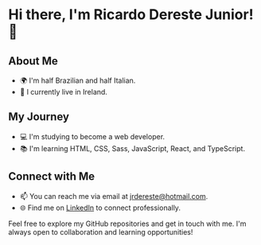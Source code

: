 # Hi there, I'm Ricardo Dereste Junior! 👋

## About Me
- 🌍 I'm half Brazilian and half Italian.
- 🌆 I currently live in Ireland.

## My Journey
- 💻 I'm studying to become a web developer.
- 📚 I'm learning HTML, CSS, Sass, JavaScript, React, and TypeScript.

## Connect with Me
- 📫 You can reach me via email at [jrdereste@hotmail.com](mailto:jrdereste@hotmail.com).
- 🌐 Find me on [LinkedIn](https://www.linkedin.com/in/ricardodereste/) to connect professionally.

Feel free to explore my GitHub repositories and get in touch with me. I'm always open to collaboration and learning opportunities!
